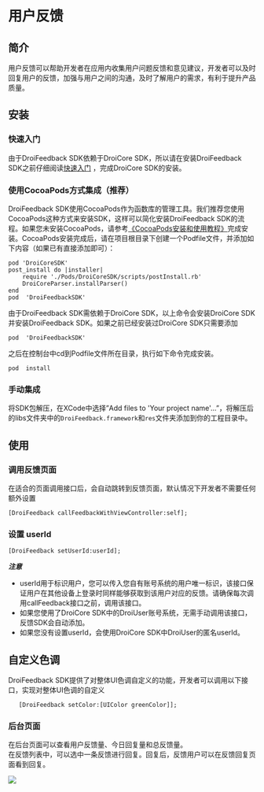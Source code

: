 ﻿
# 用户反馈 

## 简介
用户反馈可以帮助开发者在应用内收集用户问题反馈和意见建议，开发者可以及时回复用户的反馈，加强与用户之间的沟通，及时了解用户的需求，有利于提升产品质量。

## 安装
### 快速入门
由于DroiFeedback SDK依赖于DroiCore SDK，所以请在安装DroiFeedback SDK之前仔细阅读[快速入门](http://www.droibaas.com/Index/docFile/mark_id/24137.html) ，完成DroiCore SDK的安装。

### 使用CocoaPods方式集成（推荐）
DroiFeedback SDK使用CocoaPods作为函数库的管理工具。我们推荐您使用CocoaPods这种方式来安装SDK，这样可以简化安装DroiFeedback SDK的流程。如果您未安装CocoaPods，请参考[《CocoaPods安装和使用教程》](http://www.jianshu.com/p/b7bbf7f6af54)完成安装。CocoaPods安装完成后，请在项目根目录下创建一个Podfile文件，并添加如下内容（如果已有直接添加即可）：

```
pod 'DroiCoreSDK'
post_install do |installer|
    require './Pods/DroiCoreSDK/scripts/postInstall.rb'
    DroiCoreParser.installParser()
end
pod  'DroiFeedbackSDK'
```
由于DroiFeedback SDK需依赖于DroiCore SDK，以上命令会安装DroiCore SDK并安装DroiFeedback SDK。如果之前已经安装过DroiCore SDK只需要添加

```
pod  'DroiFeedbackSDK'
```
之后在控制台中cd到Podfile文件所在目录，执行如下命令完成安装。

```
pod  install
```

###  手动集成
将SDK包解压，在XCode中选择”Add files to 'Your project name'…”，将解压后的libs文件夹中的`DroiFeedback.framework`和`res`文件夹添加到你的工程目录中。

## 使用
### 调用反馈页面  
在适合的页面调用接口后，会自动跳转到反馈页面，默认情况下开发者不需要任何额外设置

``` 
[DroiFeedback callFeedbackWithViewController:self];

```
### 设置 userId

```
[DroiFeedback setUserId:userId];
```
***注意***

* userId用于标识用户，您可以传入您自有账号系统的用户唯一标识，该接口保证用户在其他设备上登录时同样能够获取到该用户对应的反馈。请确保每次调用callFeedback接口之前，调用该接口。
* 如果您使用了DroiCore SDK中的DroiUser账号系统，无需手动调用该接口，反馈SDK会自动添加。  
* 如果您没有设置userId，会使用DroiCore SDK中DroiUser的匿名userId。

## 自定义色调
DroiFeedback SDK提供了对整体UI色调自定义的功能，开发者可以调用以下接口，实现对整体UI色调的自定义

```
   [DroiFeedback setColor:[UIColor greenColor]];
```

### 后台页面
在后台页面可以查看用户反馈量、今日回复量和总反馈量。  
在反馈列表中，可以选中一条反馈进行回复。回复后，反馈用户可以在反馈回复页面看到回复。  

![](http://www.droibaas.com/Uploads/DocFile/579971a268030.png)
